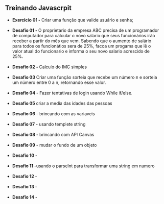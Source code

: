 ## Treinando Javascrpit

- <b>Exercicio 01 - </b> Criar uma função que valide usuário e senha; <br><br>
- <b> Desafio 01 - </b> O proprietario da empresa ABC precisa de um programador de computador
para calcular o novo salario que seus funcionários irão receber a partir
do mês que vem. Sabendo que o aumento de salário para todos os funcionátios
sera de 25%, facca um progama que lê o valor atual do funcionario e informa
o seu novo salario acrescido de 25%. <br> <br>
- <b>Desafio 02 - </b> Calculo do IMC simples  <br><br>
- <b> Desafio 03 </b> Criar uma função sorteia que recebe um número n e sorteia um número entre 0 a n, retornando esse valor.  <br><br> 
- <b> Desafio 04 </b> - Fazer tentativas de login usando While if/else. <br><br>
- <b> Desafio 05 </b> criar a media das idades das pessoas <br><br>
- <b> Desafio 06 </b> - brincando com as variaveis <br><br>
- <b> Desafio 07 </b> - usando templete string <br><br>
- <b> Desafio 08 </b> - brincando com API Canvas <br><br>
- <b> Desafio 09 </b> - mudar o fundo de um objeto <br><br>
- <b> Desafio 10 </b> - <br><br>
 - <b> Desafio 11 </b> -usando o parseInt para transformar uma string em numero <br><br>
 - <b> Desafio 12 </b> - <br><br>
 - <b> Desafio 13 </b> - <br><br>
 - <b> Desafio 14 </b> - <br><br>

